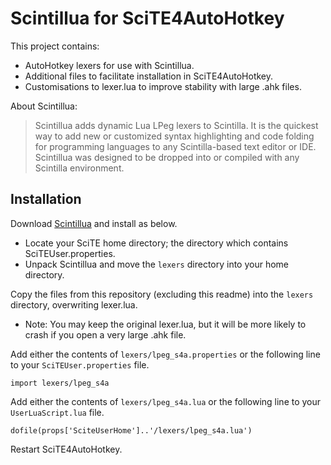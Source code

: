 # Scintillua for SciTE4AutoHotkey

This project contains:

  - AutoHotkey lexers for use with Scintillua.
  - Additional files to facilitate installation in SciTE4AutoHotkey.
  - Customisations to lexer.lua to improve stability with large .ahk files.

About Scintillua:

> Scintillua adds dynamic Lua LPeg lexers to Scintilla. It is the quickest way to add new or customized syntax highlighting and code folding for programming languages to any Scintilla-based text editor or IDE. Scintillua was designed to be dropped into or compiled with any Scintilla environment.


## Installation

Download [Scintillua](https://foicica.com/scintillua/) and install as below.

  - Locate your SciTE home directory; the directory which contains SciTEUser.properties.
  - Unpack Scintillua and move the `lexers` directory into your home directory.

Copy the files from this repository (excluding this readme) into the `lexers` directory, overwriting lexer.lua.

  - Note: You may keep the original lexer.lua, but it will be more likely to crash if you open a very large .ahk file.

Add either the contents of `lexers/lpeg_s4a.properties` or the following line to your `SciTEUser.properties` file.

    import lexers/lpeg_s4a

Add either the contents of `lexers/lpeg_s4a.lua` or the following line to your `UserLuaScript.lua` file.

    dofile(props['SciteUserHome']..'/lexers/lpeg_s4a.lua')

Restart SciTE4AutoHotkey.
